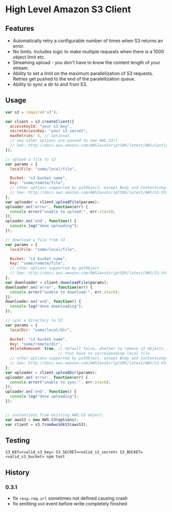 # High Level Amazon S3 Client

## Features

 * Automatically retry a configurable number of times when S3 returns an error.
 * No limits. Includes logic to make multiple requests when there is a
   1000 object limit etc.
 * Streaming upload - you don't have to know the content length of your stream.
 * Ability to set a limit on the maximum parallelization of S3 requests.
   Retries get pushed to the end of the paralellization queue.
 * Ability to sync a dir to and from S3.

## Usage

```js
var s3 = require('s3');

var client = s3.createClient({
  accessKeyId: "your s3 key",
  secretAccessKey: "your s3 secret",
  maxRetries: 3, // optional
  // any other options are passed to new AWS.S3()
  // See: http://docs.aws.amazon.com/AWSJavaScriptSDK/latest/AWS/Config.html#constructor-property
});

// upload a file to s3
var params = {
  localFile: "some/local/file",

  Bucket: "s3 bucket name",
  Key: "some/remote/file",
  // other options supported by putObject, except Body and ContentLength.
  // See: http://docs.aws.amazon.com/AWSJavaScriptSDK/latest/AWS/S3.html#putObject-property
};
var uploader = client.uploadFile(params);
uploader.on('error', function(err) {
  console.error("unable to upload:", err.stack);
});
uploader.on('end', function() {
  console.log("done uploading");
});

// download a file from s3
var params = {
  localFile: "some/local/file",

  Bucket: "s3 bucket name",
  Key: "some/remote/file",
  // other options supported by getObject
  // See: http://docs.aws.amazon.com/AWSJavaScriptSDK/latest/AWS/S3.html#getObject-property
};
var downloader = client.downloadFile(params);
downloader.on('error', function(err) {
  console.error("unable to download:", err.stack);
});
downloader.on('end', function() {
  console.log("done downloading");
});

// sync a directory to S3
var params = {
  localDir: "some/local/dir",

  Bucket: "s3 bucket name",
  Key: "some/remote/dir",
  deleteRemoved: true, // default false, whether to remove s3 objects
                       // that have no corresponding local file.
  // other options supported by putObject, except Body and ContentLength.
  // See: http://docs.aws.amazon.com/AWSJavaScriptSDK/latest/AWS/S3.html#putObject-property
};
var uploader = client.uploadDir(params);
uploader.on('error', function(err) {
  console.error("unable to sync:", err.stack);
});
uploader.on('end', function() {
  console.log("done uploading");
});


// instantiate from existing AWS.S3 object:
var awsS3 = new AWS.S3(options);
var client = s3.fromAwsSdkS3(awsS3);
```

## Testing

`S3_KEY=<valid_s3_key> S3_SECRET=<valid_s3_secret> S3_BUCKET=<valid_s3_bucket> npm test`

## History

### 0.3.1

 * fix `resp.req.url` sometimes not defined causing crash
 * fix emitting `end` event before write completely finished
